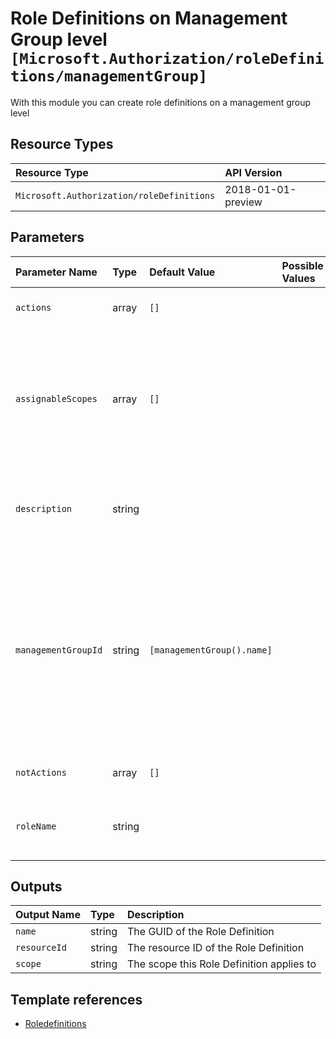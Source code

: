 # Role Definitions on Management Group level `[Microsoft.Authorization/roleDefinitions/managementGroup]`

With this module you can create role definitions on a management group level

## Resource Types

| Resource Type | API Version |
| :-- | :-- |
| `Microsoft.Authorization/roleDefinitions` | 2018-01-01-preview |

## Parameters

| Parameter Name | Type | Default Value | Possible Values | Description |
| :-- | :-- | :-- | :-- | :-- |
| `actions` | array | `[]` |  | Optional. List of allowed actions. |
| `assignableScopes` | array | `[]` |  | Optional. Role definition assignable scopes. If not provided, will use the current scope provided. |
| `description` | string |  |  | Optional. Description of the custom RBAC role to be created. |
| `managementGroupId` | string | `[managementGroup().name]` |  | Optional. The group ID of the Management Group where the Role Definition and Target Scope will be applied to. If not provided, will use the current scope for deployment. |
| `notActions` | array | `[]` |  | Optional. List of denied actions. |
| `roleName` | string |  |  | Required. Name of the custom RBAC role to be created. |

## Outputs

| Output Name | Type | Description |
| :-- | :-- | :-- |
| `name` | string | The GUID of the Role Definition |
| `resourceId` | string | The resource ID of the Role Definition |
| `scope` | string | The scope this Role Definition applies to |

## Template references

- [Roledefinitions](https://docs.microsoft.com/en-us/azure/templates/Microsoft.Authorization/2018-01-01-preview/roleDefinitions)
